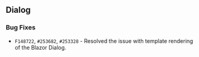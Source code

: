 ## Dialog

### Bug Fixes

- `F148722`, `#253682`, `#253328` - Resolved the issue with template rendering of the Blazor Dialog.